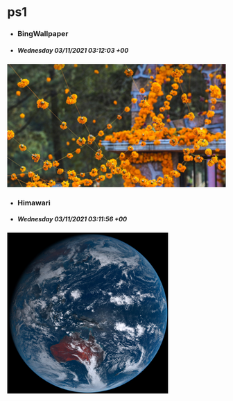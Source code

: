 # ps1

- ### BingWallpaper
- ##### Wednesday 03/11/2021 03:12:03 +00
<img src="BingWallpaper/latest.jpg" width="700" height="auto" title="👉  BingWallpaper  👈">


- ### Himawari 
- ##### Wednesday 03/11/2021 03:11:56 +00
<img src="Himawari/latest.jpg" width="auto" height="371" title="👉  Himawari  👈">






